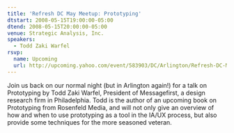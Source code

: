 ```yaml
---
title: 'Refresh DC May Meetup: Prototyping'
dtstart: 2008-05-15T19:00:00-05:00
dtend: 2008-05-15T20:00:00-05:00
venue: Strategic Analysis, Inc.
speakers:
  - Todd Zaki Warfel
rsvp:
  name: Upcoming
  url: http://upcoming.yahoo.com/event/583903/DC/Arlington/Refresh-DC-May-Meetup-Prototyping/Strategic-Analysis-Inc/
---
```


Join us back on our normal night (but in Arlington again!) for a talk on Prototyping by Todd Zaki Warfel, President of Messagefirst, a design research firm in Philadelphia. Todd is the author of an upcoming book on Prototyping from Rosenfeld Media, and will not only give an overview of how and when to use prototyping as a tool in the IA/UX process, but also provide some techniques for the more seasoned veteran.